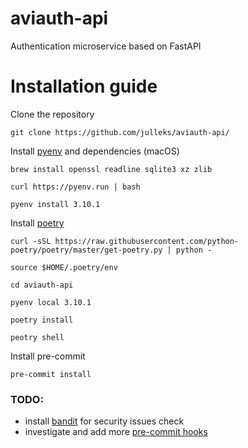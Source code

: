 # aviauth-api
Authentication microservice based on FastAPI


# Installation guide


Clone the repository
```shell
git clone https://github.com/julleks/aviauth-api/
```


Install [pyenv](https://github.com/pyenv/pyenv/wiki#suggested-build-environment) and dependencies (macOS)
```shell
brew install openssl readline sqlite3 xz zlib

curl https://pyenv.run | bash

pyenv install 3.10.1
```


Install [poetry](https://python-poetry.org)
```shell
curl -sSL https://raw.githubusercontent.com/python-poetry/poetry/master/get-poetry.py | python -

source $HOME/.poetry/env
```

```shell
cd aviauth-api

pyenv local 3.10.1

poetry install

peotry shell
```

Install pre-commit
```shell
pre-commit install
```


### TODO:
- install [bandit](https://bandit.readthedocs.io/en/latest/) for security issues check
- investigate and add more [pre-commit hooks](https://github.com/pre-commit/pre-commit-hooks)
